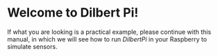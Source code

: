 Welcome to Dilbert Pi!
=======

If what you are looking is a practical example, please continue with this manual, in which we will see how to run *DilbertPi* in your Raspberry to simulate sensors.